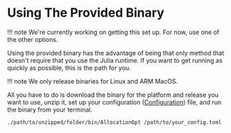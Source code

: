 # Using The Provided Binary

!!! note
    We're currently working on getting this set up.
    For now, use one of the other options.

Using the provided binary has the advantage of being that only method that doesn't require that you use the Julia runtime.
If you want to get running as quickly as possible, this is the path for you.

!!! note
    We only release binaries for Linux and ARM MacOS.

All you have to do is download the binary for the platform and release you want to use, unzip it, set up your configuration ([Configuration](@ref)) file, and run the binary from your terminal.

``` sh
./path/to/unzipped/folder/bin/AllocationOpt /path/to/your_config.toml
```
